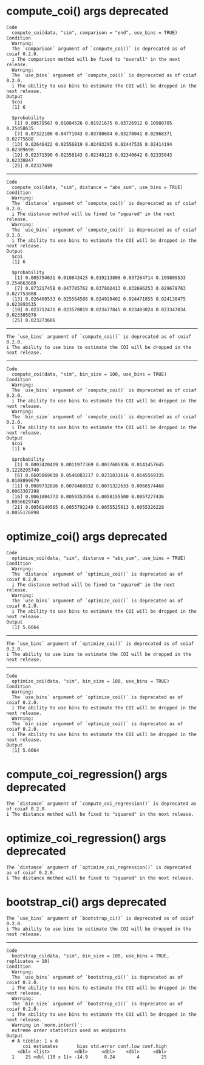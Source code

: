 # compute_coi() args deprecated

    Code
      compute_coi(data, "sim", comparison = "end", use_bins = TRUE)
    Condition
      Warning:
      The `comparison` argument of `compute_coi()` is deprecated as of coiaf 0.2.0.
      i The comparison method will be fixed to "overall" in the next release.
      Warning:
      The `use_bins` argument of `compute_coi()` is deprecated as of coiaf 0.2.0.
      i The ability to use bins to estimate the COI will be dropped in the next release.
    Output
      $coi
      [1] 6
      
      $probability
       [1] 0.00579567 0.01084526 0.01921675 0.03726912 0.10980705 0.25458635
       [7] 0.07322100 0.04771043 0.03780684 0.03270041 0.02968371 0.02775688
      [13] 0.02646422 0.02556819 0.02493295 0.02447536 0.02414194 0.02389698
      [19] 0.02371590 0.02358143 0.02348125 0.02340642 0.02335043 0.02330847
      [25] 0.02327699
      

---

    Code
      compute_coi(data, "sim", distance = "abs_sum", use_bins = TRUE)
    Condition
      Warning:
      The `distance` argument of `compute_coi()` is deprecated as of coiaf 0.2.0.
      i The distance method will be fixed to "squared" in the next release.
      Warning:
      The `use_bins` argument of `compute_coi()` is deprecated as of coiaf 0.2.0.
      i The ability to use bins to estimate the COI will be dropped in the next release.
    Output
      $coi
      [1] 6
      
      $probability
       [1] 0.005794631 0.010843425 0.019213808 0.037264714 0.109809533 0.254663688
       [7] 0.073217458 0.047705762 0.037802413 0.032696253 0.029679763 0.027753088
      [13] 0.026460533 0.025564588 0.024929402 0.024471855 0.024138475 0.023893535
      [19] 0.023712471 0.023578019 0.023477845 0.023403024 0.023347034 0.023305078
      [25] 0.023273606
      

---

    The `use_bins` argument of `compute_coi()` is deprecated as of coiaf 0.2.0.
    i The ability to use bins to estimate the COI will be dropped in the next release.

---

    Code
      compute_coi(data, "sim", bin_size = 100, use_bins = TRUE)
    Condition
      Warning:
      The `use_bins` argument of `compute_coi()` is deprecated as of coiaf 0.2.0.
      i The ability to use bins to estimate the COI will be dropped in the next release.
      Warning:
      The `bin_size` argument of `compute_coi()` is deprecated as of coiaf 0.2.0.
      i The ability to use bins to estimate the COI will be dropped in the next release.
    Output
      $coi
      [1] 6
      
      $probability
       [1] 0.0003420419 0.0011977369 0.0037605936 0.0141457645 0.1228295740
       [6] 0.6605069038 0.0546083217 0.0231831616 0.0145569335 0.0108899679
      [11] 0.0089732816 0.0078460832 0.0071322633 0.0066574468 0.0063307298
      [16] 0.0061004773 0.0059353954 0.0058155500 0.0057277436 0.0056629740
      [21] 0.0056149565 0.0055792249 0.0055525613 0.0055326228 0.0055176898
      

# optimize_coi() args deprecated

    Code
      optimize_coi(data, "sim", distance = "abs_sum", use_bins = TRUE)
    Condition
      Warning:
      The `distance` argument of `optimize_coi()` is deprecated as of coiaf 0.2.0.
      i The distance method will be fixed to "squared" in the next release.
      Warning:
      The `use_bins` argument of `optimize_coi()` is deprecated as of coiaf 0.2.0.
      i The ability to use bins to estimate the COI will be dropped in the next release.
    Output
      [1] 5.6664

---

    The `use_bins` argument of `optimize_coi()` is deprecated as of coiaf 0.2.0.
    i The ability to use bins to estimate the COI will be dropped in the next release.

---

    Code
      optimize_coi(data, "sim", bin_size = 100, use_bins = TRUE)
    Condition
      Warning:
      The `use_bins` argument of `optimize_coi()` is deprecated as of coiaf 0.2.0.
      i The ability to use bins to estimate the COI will be dropped in the next release.
      Warning:
      The `bin_size` argument of `optimize_coi()` is deprecated as of coiaf 0.2.0.
      i The ability to use bins to estimate the COI will be dropped in the next release.
    Output
      [1] 5.6664

# compute_coi_regression() args deprecated

    The `distance` argument of `compute_coi_regression()` is deprecated as of coiaf 0.2.0.
    i The distance method will be fixed to "squared" in the next release.

# optimize_coi_regression() args deprecated

    The `distance` argument of `optimize_coi_regression()` is deprecated as of coiaf 0.2.0.
    i The distance method will be fixed to "squared" in the next release.

# bootstrap_ci() args deprecated

    The `use_bins` argument of `bootstrap_ci()` is deprecated as of coiaf 0.2.0.
    i The ability to use bins to estimate the COI will be dropped in the next release.

---

    Code
      bootstrap_ci(data, "sim", bin_size = 100, use_bins = TRUE, replicates = 10)
    Condition
      Warning:
      The `use_bins` argument of `bootstrap_ci()` is deprecated as of coiaf 0.2.0.
      i The ability to use bins to estimate the COI will be dropped in the next release.
      Warning:
      The `bin_size` argument of `bootstrap_ci()` is deprecated as of coiaf 0.2.0.
      i The ability to use bins to estimate the COI will be dropped in the next release.
      Warning in `norm.inter()`:
      extreme order statistics used as endpoints
    Output
      # A tibble: 1 x 6
          coi estimates       bias std.error conf.low conf.high
        <dbl> <list>         <dbl>     <dbl>    <dbl>     <dbl>
      1    25 <dbl [10 x 1]> -14.9      8.24        4        25

